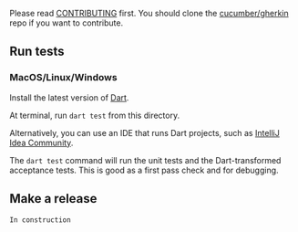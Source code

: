 Please read [CONTRIBUTING](https://github.com/cucumber/gherkin/blob/master/CONTRIBUTING.md) first.
You should clone the [cucumber/gherkin](https://github.com/cucumber/gherkin) repo if you want
to contribute.

## Run tests

### MacOS/Linux/Windows

Install the latest version of [Dart](https://dart.dev/get-dart).

At terminal, run `dart test` from this directory.

Alternatively, you can use an IDE that runs Dart projects, such as [IntelliJ Idea Community](https://www.jetbrains.com/idea/download/).

The `dart test` command will run the unit tests and the Dart-transformed acceptance tests. 
This is good as a first pass check and for debugging.

## Make a release
``In construction``
